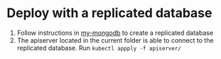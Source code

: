 # Deploy with a replicated database
1) Follow instructions in [my-mongodb](./my-mongodb/) to create a replicated database
2) The apiserver located in the current folder is able to connect to the replicated database.
Run `kubectl appply -f apiserver/`


